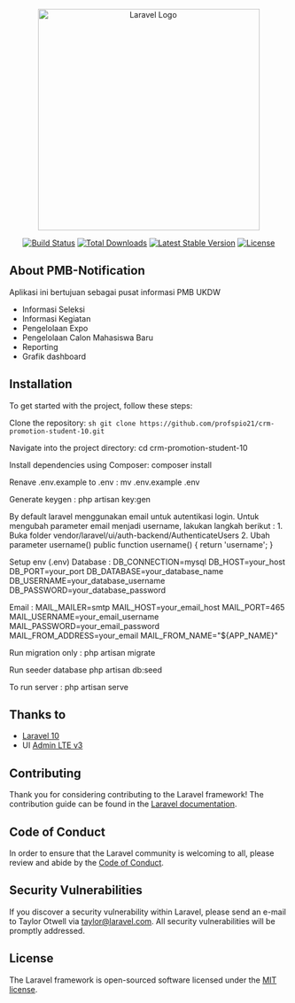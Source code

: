 <p align="center"><a href="https://laravel.com" target="_blank"><img src="https://raw.githubusercontent.com/laravel/art/master/logo-lockup/5%20SVG/2%20CMYK/1%20Full%20Color/laravel-logolockup-cmyk-red.svg" width="400" alt="Laravel Logo"></a></p>

<p align="center">
<a href="https://github.com/laravel/framework/actions"><img src="https://github.com/laravel/framework/workflows/tests/badge.svg" alt="Build Status"></a>
<a href="https://packagist.org/packages/laravel/framework"><img src="https://img.shields.io/packagist/dt/laravel/framework" alt="Total Downloads"></a>
<a href="https://packagist.org/packages/laravel/framework"><img src="https://img.shields.io/packagist/v/laravel/framework" alt="Latest Stable Version"></a>
<a href="https://packagist.org/packages/laravel/framework"><img src="https://img.shields.io/packagist/l/laravel/framework" alt="License"></a>
</p>

## About PMB-Notification

Aplikasi ini bertujuan sebagai pusat informasi PMB UKDW

- Informasi Seleksi
- Informasi Kegiatan
- Pengelolaan Expo
- Pengelolaan Calon Mahasiswa Baru
- Reporting
- Grafik dashboard


## Installation

To get started with the project, follow these steps:

Clone the repository:
    ```sh
    git clone https://github.com/profspio21/crm-promotion-student-10.git
    ```

Navigate into the project directory:
    cd crm-promotion-student-10

Install dependencies using Composer:
    composer install

Renave .env.example to .env :
    mv .env.example .env

Generate keygen :
    php artisan key:gen

By default laravel menggunakan email untuk autentikasi login.
Untuk mengubah parameter email menjadi username, lakukan langkah berikut : 
    1.  Buka folder vendor/laravel/ui/auth-backend/AuthenticateUsers
    2.  Ubah parameter username()
        public function username()
        {
            return 'username';
        }

Setup env (.env)
Database :
    DB_CONNECTION=mysql
    DB_HOST=your_host
    DB_PORT=your_port
    DB_DATABASE=your_database_name
    DB_USERNAME=your_database_username
    DB_PASSWORD=your_database_password
    
Email :
    MAIL_MAILER=smtp
    MAIL_HOST=your_email_host
    MAIL_PORT=465
    MAIL_USERNAME=your_email_username
    MAIL_PASSWORD=your_email_password
    MAIL_FROM_ADDRESS=your_email
    MAIL_FROM_NAME="${APP_NAME}"

Run migration only :
    php artisan migrate

Run seeder database
    php artisan db:seed

To run server :
    php artisan serve

## Thanks to
- [Laravel 10](https://laravel.com/docs/11.x)
- UI [Admin LTE v3](https://adminlte.io/docs/3.0/index.html)
    
## Contributing

Thank you for considering contributing to the Laravel framework! The contribution guide can be found in the [Laravel documentation](https://laravel.com/docs/contributions).

## Code of Conduct

In order to ensure that the Laravel community is welcoming to all, please review and abide by the [Code of Conduct](https://laravel.com/docs/contributions#code-of-conduct).

## Security Vulnerabilities

If you discover a security vulnerability within Laravel, please send an e-mail to Taylor Otwell via [taylor@laravel.com](mailto:taylor@laravel.com). All security vulnerabilities will be promptly addressed.

## License

The Laravel framework is open-sourced software licensed under the [MIT license](https://opensource.org/licenses/MIT).
